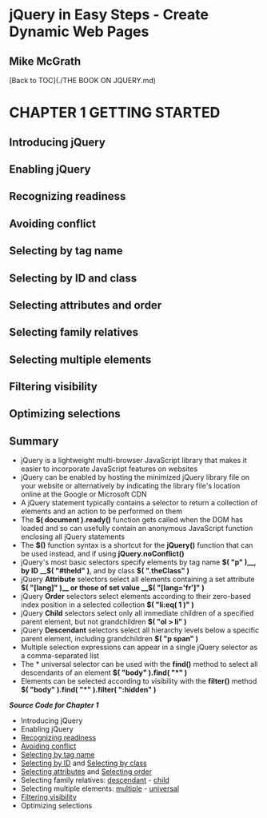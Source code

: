 # **jQuery in Easy Steps - Create Dynamic Web Pages**
## Mike McGrath

[Back to TOC](./THE BOOK ON JQUERY.md)

# CHAPTER 1 GETTING STARTED
## Introducing jQuery
## Enabling jQuery
## Recognizing readiness
## Avoiding conflict
## Selecting by tag name
## Selecting by ID and class
## Selecting attributes and order
## Selecting family relatives
## Selecting multiple elements
## Filtering visibility
## Optimizing selections
## Summary<br>
   * jQuery is a lightweight multi-browser JavaScript library that makes it easier to incorporate
     JavaScript features on websites
   * jQuery can be enabled by hosting the minimized jQuery library file on your website or alternatively
     by indicating the library file's location online at the Google or Microsoft CDN
   * A jQuery statement typically contains a selector to return a collection of elements and an action
     to be performed on them
   * The __$( document ).ready()__ function gets called when the DOM has loaded and so can usefully contain
     an anonymous JavaScript function enclosing all jQuery statements
   * The __$()__ function syntax is a shortcut for the __jQuery()__ function that can be used instead, and if
     using __jQuery.noConflict()__
   * jQuery's most basic selectors specify elements by tag name __$( "p" )__, by ID __$( "#theId" )__, and
     by class __$( ".theClass" )__
   * jQuery __Attribute__ selectors select all elements containing a set attribute __$( "[lang]" )__ or those of
     set value __$( "[lang='fr']" )__
   * jQuery __Order__ selectors select elements according to their zero-based index position in a selected
     collection __$( "li:eq( 1 )" )__
   * jQuery __Child__ selectors select only all immediate children of a specified parent element, but not
     grandchildren __$( "ol > li" )__
   * jQuery __Descendant__ selectors select all hierarchy levels below a specific parent element, including
     grandchildren __$( "p span" )__
   * Multiple selection expressions can appear in a single jQuery selector as a comma-separated list
   * The * universal selector can be used with the __find()__ method to select all descendants of an 
     element __$( "body" ).find( "*" )__
   * Elements can be selected according to visibility with the 
     __filter()__ method __$( "body" ).find( "*" ).filter( ":hidden" )__

***Source Code for Chapter 1***
<ul>
  <li>Introducing jQuery</li>
  <li>Enabling jQuery</li>
  <li><a href="src/ready.html">Recognizing readiness</a></li>
  <li><a href="src/noconflict.html">Avoiding conflict</a></li>
  <li><a href="src/tagname.html">Selecting by tag name</a></li>
  <li><a href="src/identity.html">Selecting by ID</a> and 
     <a href="src/class.html">Selecting by class</a></li>
  <li><a href="src/attribute.html">Selecting attributes</a> and
     <a href="src/order.html">Selecting order</a></li>
  <li>Selecting family relatives: 
     <a href="src/descendant.html">descendant</a> - 
	 <a href="src/child.html">child</a></li>
  <li>Selecting multiple elements:
     <a href="src/multiple.html">multiple</a> - 
	 <a href="src/universal.html">universal</a></li>
  <li><a href="src/hidden.html">Filtering visibility</a></li>
  <li>Optimizing selections</li>
</ul>
